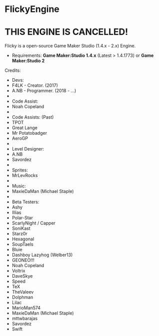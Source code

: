 # FlickyEngine
# THIS ENGINE IS CANCELLED! 

Flicky is a open-source Game Maker Studio (1.4.x - 2.x) 
Engine. 

* Requirements: **Game Maker:Studio 1.4.x** (Latest > 1.4.1773) or **Game Maker:Studio 2**

Credits:

* Devs:
* F4LK - Creator. (2017)
* A.NB  - Programmer. (2018 - ...)
* 
* Code Assist:
* Noah Copeland 
* 
* Code Assists: (Past)
* TPOT
* Great Lange
* Mr Potatobadger
* AeroGP
* 
* Level Designer:
* A.NB
* Savordez
* 
* Sprites:
* MrLevRocks
* 
* Music:
* MaxieDaMan (Michael Staple)
* 
* Beta Testers:
* Ashy
* Illias
* Polar-Star
* ScarlyNight / Capper
* SoniKast
* Starz0r
* Hexagonal
* SoupTaels
* Bluie
* Dashboy Lazyhog (Welber13)
* GEONEO!!!
* Noah Copeland
* Voltrix
* DaveSkye
* Speed
* TeX
* TheValeev
* Dolphman
* Lilac
* MarioMan574
* MaxieDaMan (Michael Staple)
* mttwbarajas
* Savordez
* Swift
